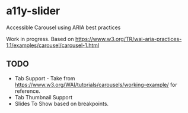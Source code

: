 # a11y-slider
Accessible Carousel using ARIA best practices

Work in progress. Based on https://www.w3.org/TR/wai-aria-practices-1.1/examples/carousel/carousel-1.html 

## TODO
* Tab Support - Take from https://www.w3.org/WAI/tutorials/carousels/working-example/ for reference. 
* Tab Thumbnail Support
* Slides To Show based on breakpoints. 

